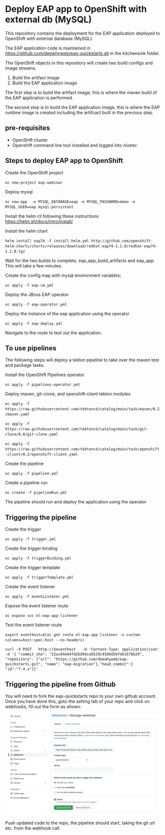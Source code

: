 # Deploy EAP app to OpenShift with external db (MySQL)

This repository contains the deployment for the EAP application deployed to OpenShift with external database (MySQL).

The EAP application code is maintained in https://github.com/deewhyweb/eap-quickstarts.git in the kitchensink folder.

The OpenShift objects in this repository will create two build configs and image streams.

1. Build the artifact image
2. Build the EAP application image

The first step is to build the artifact image, this is where the maven build of the EAP application is performed.

The second step is to build the EAP application image, this is where the EAP runtime image is created including the artifcact built in the previous step.
## pre-requisites

* OpenShift cluster 
* Openshift command line tool installed and logged into cluster.

## Steps to deploy EAP app to OpenShift

Create the OpenShift project

`oc new-project eap-webinar`

Deploy mysql

`oc new-app  -e MYSQL_DATABASE=eap -e MYSQL_PASSWORD=demo -e MYSQL_USER=eap mysql-persistent `



Install the helm cli following these instructions https://helm.sh/docs/intro/install/


Install the helm chart

`helm install eap74 -f install-helm.yml http://github.com/openshift-helm-charts/charts/releases/download/redhat-eap74-1.1.0/redhat-eap74-1.1.0.tgz`


Wait for the two builds to complete, eap_app_build_artifacts and eap_app.  This will take a few minutes.

Create the config map with mysql environment variables;

`oc apply -f eap-cm.yml`

Deploy the JBoss EAP operator

`oc apply -f eap-operator.yml`

Deploy the instance of the eap application using the operator

`oc apply -f eap-deploy.yml`

Navigate to the route to test out the application.


## To use pipelines

The following steps will deploy a tekton pipeline to take over the maven test and package tasks.

Install the OpenShift Pipelines operator

`oc apply -f pipelines-operator.yml`

Deploy maven, git-clone, and openshift-client tekton modules

`oc apply -f https://raw.githubusercontent.com/tektoncd/catalog/main/task/maven/0.2/maven.yaml`

`oc apply -f https://raw.githubusercontent.com/tektoncd/catalog/main/task/git-clone/0.8/git-clone.yaml`

`oc apply -f https://raw.githubusercontent.com/tektoncd/catalog/main/task/openshift-client/0.2/openshift-client.yaml`

Create the pipeline

`oc apply -f pipeline.yml`

Create a pipeline run

`oc create -f pipelineRun.yml`

The pipeline should run and deploy the application using the operator

## Triggering the pipeline

Create the trigger

`oc apply -f trigger.yml`

Create the trigger binding

`oc apply -f triggerBinding.yml`

Create the trigger template

`oc apply -f triggerTemplate.yml`

Create the event listener

`oc apply -f eventListener.yml`

Expose the event listener route

`oc expose svc el-eap-app-listener`

Test the event listener route

`export eventhost=$(oc get route el-eap-app-listener -o custom-columns=host:spec.host --no-headers)`

```
curl -X POST   http://$eventhost   -H 'Content-Type: application/json'   -d '{ "commit_sha": "22ac84e04fd2bd9dce8529c9109d5bfd61678b29",  "repository": {"url": "https://github.com/deewhyweb/eap-quickstarts.git", "name": "eap-migration"},"head_commit":{ "id":"7.4.x"}}'
```

## Triggering the pipeline from Github

You will need to fork the eap-quickstarts repo to your own github account.  Once you have done this, goto the setting tab of your repo and click on webhooks, fill out the form as shown:

![Github webhook](./images/github.png)

Push updated code to the repo, the pipeline should start, taking the git url etc. from the webhook call.

